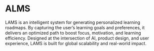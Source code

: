 # ALMS
LAMS is an intelligent system for generating personalized learning roadmaps. By capturing the user’s learning goals and preferences, it delivers an optimized path to boost focus, motivation, and learning efficiency. Designed at the intersection of AI, product design, and user experience, LAMS is built for global scalability and real-world impact.
